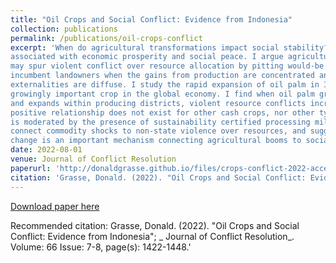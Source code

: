 ```yaml
---
title: "Oil Crops and Social Conflict: Evidence from Indonesia"
collection: publications
permalink: /publications/oil-crops-conflict
excerpt: 'When do agricultural transformations impact social stability? Cash crops are typically
associated with economic prosperity and social peace. I argue agricultural booms
may spur violent conflict over resource allocation by pitting would-be producers against
incumbent landowners when the gains from production are concentrated and the negative
externalities are diffuse. I study the rapid expansion of oil palm in Indonesia, a
growingly important crop in the global economy. I find when oil palm grows more valuable
and expands within producing districts, violent resource conflicts increase. The
positive relationship does not exist for other cash crops, nor other types of conflict, and
is moderated by the presence of sustainability certified processing mills. The results
connect commodity shocks to non-state violence over resources, and suggest land use
change is an important mechanism connecting agricultural booms to social conflict.'
date: 2022-08-01
venue: Journal of Conflict Resolution 
paperurl: 'http://donaldgrasse.github.io/files/crops-conflict-2022-accepted.pdf'
citation: 'Grasse, Donald. (2022). "Oil Crops and Social Conflict: Evidence from Indonesia"; _Journal of Conflict Resolution_. Volume: 66 Issue: 7-8, page(s): 1422-1448.'
---
```


[Download paper here](http://donaldgrasse.github.io/files/crops-conflict-2022-accepted.pdf)

Recommended citation: Grasse, Donald. (2022). "Oil Crops and Social Conflict: Evidence from Indonesia"; _ Journal of Conflict Resolution_. Volume: 66 Issue: 7-8, page(s): 1422-1448.'

